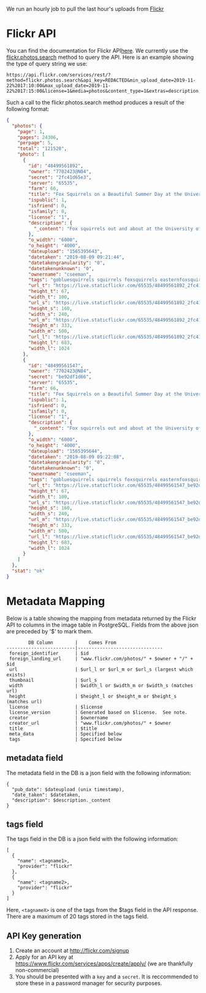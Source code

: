 <!-- TITLE: Flickr -->
<!-- SUBTITLE: Information about the provider Flickr -->

We run an hourly job to pull the last hour's uploads from [Flickr](https://www.flickr.com)

# Flickr API

You can find the documentation for Flickr API[here](https://www.flickr.com/services/api/). We currently use the [flickr.photos.search](https://www.flickr.com/services/api/flickr.photos.search.html) method to query the API. Here is an example showing the type of query string we use:

```text
https://api.flickr.com/services/rest/?method=flickr.photos.search&api_key=REDACTED&min_upload_date=2019-11-22%2017:10:00&max_upload_date=2019-11-22%2017:15:00&license=1&media=photos&content_type=1&extras=description,license,date_upload,date_taken,owner_name,tags,o_dims,url_t,url_s,url_m,url_l&per_page=500&format=json&nojsoncallback=1&page=1
```

Such a call to the flickr.photos.search method produces a result of the following format:

```json
{
  "photos": {
    "page": 1,
    "pages": 24306,
    "perpage": 5,
    "total": "121528",
    "photo": [
      {
        "id": "48499561892",
        "owner": "7702423@N04",
        "secret": "2fc41d65e3",
        "server": "65535",
        "farm": 66,
        "title": "Fox Squirrels on a Beautiful Summer Day at the University of Michigan - August 9th, 2019",
        "ispublic": 1,
        "isfriend": 0,
        "isfamily": 0,
        "license": "1",
        "description": {
          "_content": "Fox squirrels out and about at the University of Michigan in Ann Arbor.  Taken on a nice Summer day in Ann Arbor, Friday August 9th, 2019.  I did see my Dodgeball trio - Patches O'Houlihan is looking good, but Steve the Pirate is looking a bit shabby.  I will reach out to see if he needs more medicine.  Beautiful day in Ann Arbor.  "
        },
        "o_width": "6000",
        "o_height": "4000",
        "dateupload": "1565395643",
        "datetaken": "2019-08-09 09:21:44",
        "datetakengranularity": "0",
        "datetakenunknown": "0",
        "ownername": "cseeman",
        "tags": "gobluesquirrels squirrels foxsquirrels easternfoxsquirrels michiganfoxsquirrels universityofmichiganfoxsquirrels annarbor michigan animal campus universityofmichigan umsquirrels08092019 summer eating peanuts augustumsquirrel mange squirrelmange squirreltreatment justin stevethepirate patchesohoulihan",
        "url_t": "https://live.staticflickr.com/65535/48499561892_2fc41d65e3_t.jpg",
        "height_t": 67,
        "width_t": 100,
        "url_s": "https://live.staticflickr.com/65535/48499561892_2fc41d65e3_m.jpg",
        "height_s": 160,
        "width_s": 240,
        "url_m": "https://live.staticflickr.com/65535/48499561892_2fc41d65e3.jpg",
        "height_m": 333,
        "width_m": 500,
        "url_l": "https://live.staticflickr.com/65535/48499561892_2fc41d65e3_b.jpg",
        "height_l": 683,
        "width_l": 1024
      },
      {
        "id": "48499561547",
        "owner": "7702423@N04",
        "secret": "be92df1d66",
        "server": "65535",
        "farm": 66,
        "title": "Fox Squirrels on a Beautiful Summer Day at the University of Michigan - August 9th, 2019",
        "ispublic": 1,
        "isfriend": 0,
        "isfamily": 0,
        "license": "1",
        "description": {
          "_content": "Fox squirrels out and about at the University of Michigan in Ann Arbor.  Taken on a nice Summer day in Ann Arbor, Friday August 9th, 2019.  I did see my Dodgeball trio - Patches O'Houlihan is looking good, but Steve the Pirate is looking a bit shabby.  I will reach out to see if he needs more medicine.  Beautiful day in Ann Arbor.  "
        },
        "o_width": "6000",
        "o_height": "4000",
        "dateupload": "1565395644",
        "datetaken": "2019-08-09 09:22:08",
        "datetakengranularity": "0",
        "datetakenunknown": "0",
        "ownername": "cseeman",
        "tags": "gobluesquirrels squirrels foxsquirrels easternfoxsquirrels michiganfoxsquirrels universityofmichiganfoxsquirrels annarbor michigan animal campus universityofmichigan umsquirrels08092019 summer eating peanuts augustumsquirrel mange squirrelmange squirreltreatment justin stevethepirate patchesohoulihan",
        "url_t": "https://live.staticflickr.com/65535/48499561547_be92df1d66_t.jpg",
        "height_t": 67,
        "width_t": 100,
        "url_s": "https://live.staticflickr.com/65535/48499561547_be92df1d66_m.jpg",
        "height_s": 160,
        "width_s": 240,
        "url_m": "https://live.staticflickr.com/65535/48499561547_be92df1d66.jpg",
        "height_m": 333,
        "width_m": 500,
        "url_l": "https://live.staticflickr.com/65535/48499561547_be92df1d66_b.jpg",
        "height_l": 683,
        "width_l": 1024
      }
    ]
  },
  "stat": "ok"
}
```

# Metadata Mapping

Below is a table showing the mapping from metadata returned by the Flickr API to columns in the image table in PostgreSQL. Fields from the above json are preceded by '$' to mark them.

```text
        DB Column        |    Comes From
-------------------------|-------------------------------
 foreign_identifier      | $id
 foreign_landing_url     | "www.flickr.com/photos/" + $owner + "/" + $id
 url                     | $url_l or $url_m or $url_s (largest which exists)
 thumbnail               | $url_s
 width                   | $width_l or $width_m or $width_s (matches url)
 height                  | $height_l or $height_m or $height_s (matches url)
 license                 | $license
 license_version         | Generated based on $license.  See note.
 creator                 | $ownername
 creator_url             | "www.flickr.com/photos/" + $owner
 title                   | $title
 meta_data               | Specified below
 tags                    | Specified below
```

## metadata field

The metadata field in the DB is a json field with the following information:

```text
{
  "pub_date": $dateupload (unix timestamp),
  "date_taken": $datetaken,
  "description": $description._content
}
```

## tags field

The tags field in the DB is a json field with the following information:

```text
[
  {
    "name": <tagname1>,
    "provider": "flickr"
  },
  {
    "name": <tagname2>,
    "provider": "flickr"
  }
]
```

Here, `<tagnameX>` is one of the tags from the $tags field in the API response. There are a maximum of 20 tags stored in the tags field.

## API Key generation

1. Create an account at http://flickr.com/signup
2. Apply for an API key at https://www.flickr.com/services/apps/create/apply/ (we are thankfully non-commercial)
3. You should be presented with a `key` and a `secret`. It is reccommended to store these in a password manager for security purposes.

